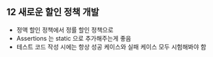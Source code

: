 ## 12 새로운 할인 정책 개발
- 정액 할인 정책에서 정률 할인 정책으로
- Assertions 는 static 으로 추가해주는게 좋음
- 테스트 코드 작성 시에는 항상 성공 케이스와 실패 케이스 모두 시험해봐야 함